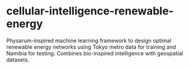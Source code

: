# cellular-intelligence-renewable-energy
Physarum-inspired machine learning framework to design optimal renewable energy networks using Tokyo metro data for training and Namibia for testing. Combines bio-inspired intelligence with geospatial datasets.
